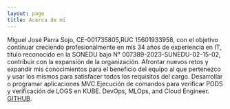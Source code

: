 ```yaml
---
layout: page
title: Acerca de mi
---
```


Miguel José Parra Sojo, CE-001735805,RUC 15601933958, con el objetivo continuar creciendo profesionalmente en mis 34 años de experiencia en IT, título reconocido en la SONEDU bajo N° 007389-2023-SUNEDU-02-15-02,  contribuir con la expansión de la organización. Afrontar nuevos retos y expandir mis conocimientos para el beneficio del equipo al que pertenezco y usar los mismos para satisfacer todos los requisitos del cargo. Desarrollar o programar aplicaciones MVC.Ejecución de comandos para verificar PODS y verificación de LOGS en KUBE.
DevOps, MLOps, and Cloud Engineer.
[GITHUB](https://github.com/parramiguel).